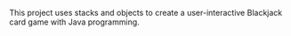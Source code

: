 This project uses stacks and objects to create a user-interactive Blackjack card game with Java programming. 
